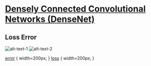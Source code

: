 # [Densely Connected Convolutional Networks (DenseNet)](https://arxiv.org/abs/1608.06993)

## Loss                                         Error
![alt-text-1](loss)                     ![alt-text-2](error)

[error](result/error_rate.png "Error Rate")  { width=200px; }
[loss](result/loss.png "loss")  { width=200px; }
